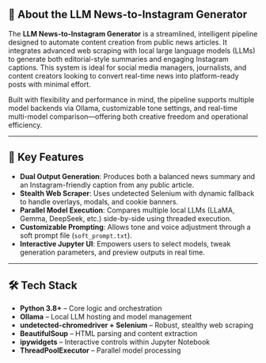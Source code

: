 ## 🧠 About the LLM News-to-Instagram Generator

The **LLM News-to-Instagram Generator** is a streamlined, intelligent pipeline designed to automate content creation from public news articles. It integrates advanced web scraping with local large language models (LLMs) to generate both editorial-style summaries and engaging Instagram captions. This system is ideal for social media managers, journalists, and content creators looking to convert real-time news into platform-ready posts with minimal effort.

Built with flexibility and performance in mind, the pipeline supports multiple model backends via Ollama, customizable tone settings, and real-time multi-model comparison—offering both creative freedom and operational efficiency.

---

## 🔑 Key Features

- **Dual Output Generation**: Produces both a balanced news summary and an Instagram-friendly caption from any public article.
- **Stealth Web Scraper**: Uses undetected Selenium with dynamic fallback to handle overlays, modals, and cookie banners.
- **Parallel Model Execution**: Compares multiple local LLMs (LLaMA, Gemma, DeepSeek, etc.) side-by-side using threaded execution.
- **Customizable Prompting**: Allows tone and voice adjustment through a soft prompt file (`soft_prompt.txt`).
- **Interactive Jupyter UI**: Empowers users to select models, tweak generation parameters, and preview outputs in real time.

---

## 🛠 Tech Stack

- **Python 3.8+** – Core logic and orchestration  
- **Ollama** – Local LLM hosting and model management  
- **undetected-chromedriver + Selenium** – Robust, stealthy web scraping  
- **BeautifulSoup** – HTML parsing and content extraction  
- **ipywidgets** – Interactive controls within Jupyter Notebook  
- **ThreadPoolExecutor** – Parallel model processing  
